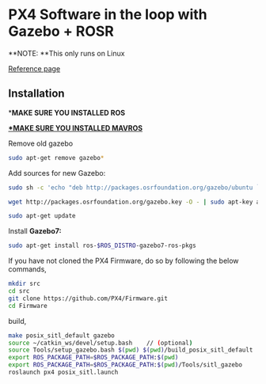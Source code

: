 # PX4 Software in the loop with Gazebo + ROSR



**NOTE: **This only runs on Linux

[Reference page](https://dev.px4.io/simulation-ros-interface.html)

## Installation

\***MAKE SURE YOU INSTALLED ROS**

[**\*MAKE SURE YOU INSTALLED MAVROS**](https://github.com/mavlink/mavros/blob/master/mavros/README.md#installation)

Remove old gazebo

```bash
sudo apt-get remove gazebo*
```

Add sources for new Gazebo:

```bash
sudo sh -c 'echo "deb http://packages.osrfoundation.org/gazebo/ubuntu `lsb_release -cs` main" > /etc/apt/sources.list.d/gazebo-latest.list'

wget http://packages.osrfoundation.org/gazebo.key -O - | sudo apt-key add -

sudo apt-get update
```

Install **Gazebo7:**

```bash
sudo apt-get install ros-$ROS_DISTRO-gazebo7-ros-pkgs
```

If you have not cloned the PX4 Firmware, do so by following the below commands,

```bash
mkdir src
cd src
git clone https://github.com/PX4/Firmware.git
cd Firmware
```

build,

```bash
make posix_sitl_default gazebo
source ~/catkin_ws/devel/setup.bash    // (optional)
source Tools/setup_gazebo.bash $(pwd) $(pwd)/build_posix_sitl_default
export ROS_PACKAGE_PATH=$ROS_PACKAGE_PATH:$(pwd)
export ROS_PACKAGE_PATH=$ROS_PACKAGE_PATH:$(pwd)/Tools/sitl_gazebo
roslaunch px4 posix_sitl.launch
```



